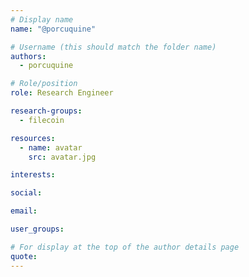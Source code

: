 ```yaml
---
# Display name
name: "@porcuquine"

# Username (this should match the folder name)
authors:
  - porcuquine

# Role/position
role: Research Engineer

research-groups:
  - filecoin

resources:
  - name: avatar
    src: avatar.jpg

interests:

social:

email:

user_groups:

# For display at the top of the author details page
quote:
---
```

